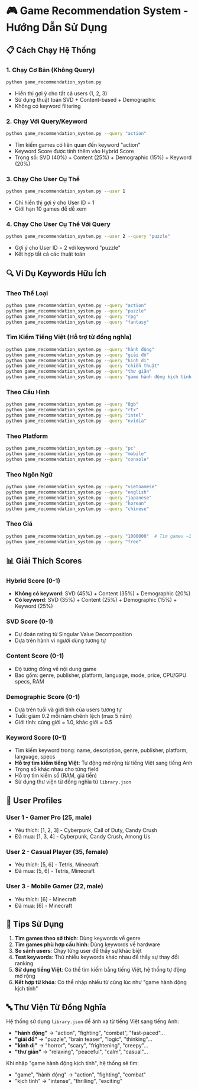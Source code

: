 # 🎮 Game Recommendation System - Hướng Dẫn Sử Dụng

## 📋 Cách Chạy Hệ Thống

### 1. Chạy Cơ Bản (Không Query)
```bash
python game_recommendation_system.py
```
- Hiển thị gợi ý cho tất cả users (1, 2, 3)
- Sử dụng thuật toán SVD + Content-based + Demographic
- Không có keyword filtering

### 2. Chạy Với Query/Keyword
```bash
python game_recommendation_system.py --query "action"
```
- Tìm kiếm games có liên quan đến keyword "action"
- Keyword Score được tính thêm vào Hybrid Score
- Trọng số: SVD (40%) + Content (25%) + Demographic (15%) + Keyword (20%)

### 3. Chạy Cho User Cụ Thể
```bash
python game_recommendation_system.py --user 1
```
- Chỉ hiển thị gợi ý cho User ID = 1
- Giới hạn 10 games để dễ xem

### 4. Chạy Cho User Cụ Thể Với Query
```bash
python game_recommendation_system.py --user 2 --query "puzzle"
```
- Gợi ý cho User ID = 2 với keyword "puzzle"
- Kết hợp tất cả các thuật toán

## 🔍 Ví Dụ Keywords Hữu Ích

### Theo Thể Loại
```bash
python game_recommendation_system.py --query "action"
python game_recommendation_system.py --query "puzzle" 
python game_recommendation_system.py --query "rpg"
python game_recommendation_system.py --query "fantasy"
```

### Tìm Kiếm Tiếng Việt (Hỗ trợ từ đồng nghĩa)
```bash
python game_recommendation_system.py --query "hành động"
python game_recommendation_system.py --query "giải đố"
python game_recommendation_system.py --query "kinh dị"
python game_recommendation_system.py --query "chiến thuật"
python game_recommendation_system.py --query "thư giãn"
python game_recommendation_system.py --query "game hành động kịch tính đáng sợ"
```

### Theo Cấu Hình
```bash
python game_recommendation_system.py --query "8gb"
python game_recommendation_system.py --query "rtx"
python game_recommendation_system.py --query "intel"
python game_recommendation_system.py --query "nvidia"
```

### Theo Platform
```bash
python game_recommendation_system.py --query "pc"
python game_recommendation_system.py --query "mobile"
python game_recommendation_system.py --query "console"
```

### Theo Ngôn Ngữ
```bash
python game_recommendation_system.py --query "vietnamese"
python game_recommendation_system.py --query "english"
python game_recommendation_system.py --query "japanese"
python game_recommendation_system.py --query "korean"
python game_recommendation_system.py --query "chinese"
```

### Theo Giá
```bash
python game_recommendation_system.py --query "1000000"  # Tìm games ~1 triệu
python game_recommendation_system.py --query "free"
```

## 📊 Giải Thích Scores

### Hybrid Score (0-1)
- **Không có keyword**: SVD (45%) + Content (35%) + Demographic (20%)
- **Có keyword**: SVD (35%) + Content (25%) + Demographic (15%) + Keyword (25%)

### SVD Score (0-1)
- Dự đoán rating từ Singular Value Decomposition
- Dựa trên hành vi người dùng tương tự

### Content Score (0-1) 
- Độ tương đồng về nội dung game
- Bao gồm: genre, publisher, platform, language, mode, price, CPU/GPU specs, RAM

### Demographic Score (0-1)
- Dựa trên tuổi và giới tính của users tương tự
- Tuổi: giảm 0.2 mỗi năm chênh lệch (max 5 năm)
- Giới tính: cùng giới = 1.0, khác giới = 0.5

### Keyword Score (0-1)
- Tìm kiếm keyword trong: name, description, genre, publisher, platform, language, specs
- **Hỗ trợ tìm kiếm tiếng Việt**: Tự động mở rộng từ tiếng Việt sang tiếng Anh
- Trọng số khác nhau cho từng field
- Hỗ trợ tìm kiếm số (RAM, giá tiền)
- Sử dụng thư viện từ đồng nghĩa từ `library.json`

## 🎯 User Profiles

### User 1 - Gamer Pro (25, male)
- Yêu thích: [1, 2, 3] - Cyberpunk, Call of Duty, Candy Crush
- Đã mua: [1, 3, 4] - Cyberpunk, Candy Crush, Among Us

### User 2 - Casual Player (35, female)  
- Yêu thích: [5, 6] - Tetris, Minecraft
- Đã mua: [5, 6] - Tetris, Minecraft

### User 3 - Mobile Gamer (22, male)
- Yêu thích: [6] - Minecraft  
- Đã mua: [6] - Minecraft

## 🚀 Tips Sử Dụng

1. **Tìm games theo sở thích**: Dùng keywords về genre
2. **Tìm games phù hợp cấu hình**: Dùng keywords về hardware  
3. **So sánh users**: Chạy từng user để thấy sự khác biệt
4. **Test keywords**: Thử nhiều keywords khác nhau để thấy sự thay đổi ranking
5. **Sử dụng tiếng Việt**: Có thể tìm kiếm bằng tiếng Việt, hệ thống tự động mở rộng
6. **Kết hợp từ khóa**: Có thể nhập nhiều từ cùng lúc như "game hành động kịch tính"

## 🔤 Thư Viện Từ Đồng Nghĩa

Hệ thống sử dụng `library.json` để ánh xạ từ tiếng Việt sang tiếng Anh:

- **"hành động"** → "action", "fighting", "combat", "fast-paced"...
- **"giải đố"** → "puzzle", "brain teaser", "logic", "thinking"...
- **"kinh dị"** → "horror", "scary", "frightening", "creepy"...
- **"thư giãn"** → "relaxing", "peaceful", "calm", "casual"...

Khi nhập "game hành động kịch tính", hệ thống sẽ tìm:
- "game", "hành động" → "action", "fighting", "combat"
- "kịch tính" → "intense", "thrilling", "exciting"
